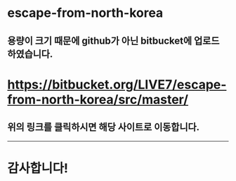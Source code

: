 # escape-from-north-korea

## 용량이 크기 때문에 github가 아닌 bitbucket에 업로드 하였습니다.

# https://bitbucket.org/LIVE7/escape-from-north-korea/src/master/

## 위의 링크를 클릭하시면 해당 사이트로 이동합니다.

-----------------------------------------------------------------------------
# 감사합니다!
